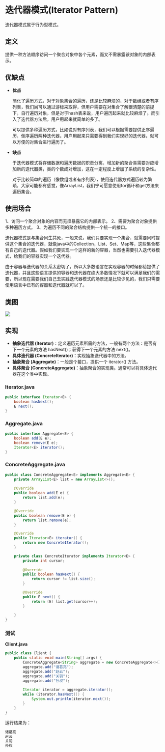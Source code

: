 # **迭代器模式(Iterator Pattern)** #

迭代器模式属于行为型模式。  

## **定义** ##

提供一种方法顺序访问一个聚合对象中各个元素，而又不需暴露该对象的内部表示。  

## **优缺点** ##

- **优点**

  简化了遍历方式，对于对象集合的遍历，还是比较麻烦的，对于数组或者有序列表，我们尚可以通过游标来取得，但用户需要在对集合了解很清楚的前提下，自行遍历对象，但是对于hash表来说，用户遍历起来就比较麻烦了。而引入了迭代器方法后，用户用起来就简单的多了。

  可以提供多种遍历方式，比如说对有序列表，我们可以根据需要提供正序遍历，倒序遍历两种迭代器，用户用起来只需要得到我们实现好的迭代器，就可以方便的对集合进行遍历了。


- **缺点**
  
   于迭代器模式将存储数据和遍历数据的职责分离，增加新的聚合类需要对应增加新的迭代器类，类的个数成对增加，这在一定程度上增加了系统的复杂性。

  对于比较简单的遍历（像数组或者有序列表），使用迭代器方式遍历较为繁琐，大家可能都有感觉，像ArrayList，我们宁可愿意使用for循环和get方法来遍历集合。

## **使用场合** ##

1、访问一个聚合对象的内容而无须暴露它的内部表示。 2、需要为聚合对象提供多种遍历方式。 3、为遍历不同的聚合结构提供一个统一的接口。

迭代器模式是与集合同生共死，一般来说，我们只要实现一个集合，就需要同时提供这个集合的迭代器，就像java中的Collection，List、Set、Map等，这些集合都有自己的迭代器。假如我们要实现一个这样的新的容器，当然也需要引入迭代器模式，给我们的容器实现一个迭代器。  

由于容器与迭代器的关系太密切了，所以大多数语言在实现容器的时候都给提供了迭代器，并且这些语言提供的容器和迭代器在绝大多数情况下就可以满足我们的需要，所以现在需要我们自己去实践迭代器模式的场景还是比较少见的，我们只需要使用语言中已有的容器和迭代器就可以了。


## **类图** ##

<img src="../iterator-pattern.png">

## **实现** ##

- **抽象迭代器 (Iterator)**：定义遍历元素所需的方法，一般有两个方法：是否有下一个元素的方法 hasNext()；获得下一个元素的方法 next()。  
- **具体迭代器 (ConcreteIterator)**：实现抽象迭代器中的方法。
- **抽象聚合 (Aggregate)**：一般是个接口，提供一个 iterator() 方法。
- **具体聚合 (ConcreteAggregate)**：抽象聚合的实现类。通常可以将具体迭代器在这个类中实现。

### **Iterator.java** ###

```.java
public interface Iterator<E> {
	boolean hasNext();
	E next();
}
```

### **Aggregate.java** ###

```.java
public interface Aggregate<E> {
	boolean add(E e);
	boolean remove(E e);
	Iterator<E> iterator();
}
```

### **ConcreteAggregate.java** ###

```.java
public class ConcreteAggregate<E> implements Aggregate<E> {
	private ArrayList<E> list = new ArrayList<>();
	
	@Override
	public boolean add(E e) {
		return list.add(e);
	}

	@Override
	public boolean remove(E e) {
		return list.remove(e);
	}

	@Override
	public Iterator<E> iterator() {
		return new ConcreteIterator();
	}

	private class ConcreteIterator implements Iterator<E> {
		private int cursor;
		
		@Override
		public boolean hasNext() {
			return cursor != list.size();
		}

		@Override
		public E next() {
			return (E) list.get(cursor++);
		}
		
	}
}
```

### **测试** ###

**Client.java**  

```.java
public class Client {
	public static void main(String[] args) {
		ConcreteAggregate<String> aggregate = new ConcreteAggregate<>();
		aggregate.add("诸葛亮");
		aggregate.add("赵云");
		aggregate.add("关羽");
		aggregate.add("孙权");
		
		Iterator iterator = aggregate.iterator();
		while (iterator.hasNext()) {
			System.out.println(iterator.next());
		}
	}
}
```

运行结果为：  

```.txt
诸葛亮
赵云
关羽
孙权
```

